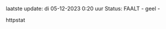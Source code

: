 laatste update: 
di 05-12-2023  0:20   uur 
Status: FAALT - geel - 
<div class="service Y">httpstat</div>